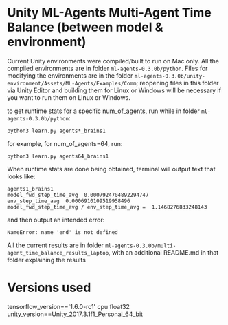 # Unity ML-Agents Multi-Agent Time Balance (between model & environment)

Current Unity environments were compiled/built to run on Mac only.
All the compiled environments are in folder `ml-agents-0.3.0b/python`.
Files for modifying the environments are in the folder `ml-agents-0.3.0b/unity-environment/Assets/ML-Agents/Examples/Comm`; reopening files in this folder via Unity Editor and building them for Linux or Windows will be necessary if you want to run them on Linux or Windows.

to get runtime stats for a specific num_of_agents, run while in folder `ml-agents-0.3.0b/python`:
```
python3 learn.py agents*_brains1
```
for example, for num_of_agents=64, run:
```
python3 learn.py agents64_brains1
```

When runtime stats are done being obtained, terminal will output text that looks like:
```
agents1_brains1
model_fwd_step_time_avg  0.0007924704892294747
env_step_time_avg  0.0006910109519958496
model_fwd_step_time_avg / env_step_time_avg =  1.1468276833248143
```
and then output an intended error:
```
NameError: name 'end' is not defined
```

All the current results are in folder `ml-agents-0.3.0b/multi-agent_time_balance_results_laptop`, with an additional README.md in that folder explaining the results

# Versions used
tensorflow_version=='1.6.0-rc1' cpu float32
unity_version==Unity_2017.3.1f1_Personal_64_bit
